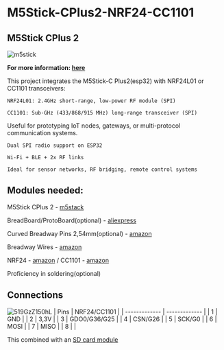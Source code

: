 # M5Stick-CPlus2-NRF24-CC1101

## M5Stick CPlus 2
![m5stick](https://github.com/user-attachments/assets/7c318199-e52d-4ab2-93ef-d517a28eb450)

**For more information: [here](https://shop.m5stack.com/products/m5stickc-plus2-esp32-mini-iot-development-kit)**

This project integrates the M5Stick-C Plus2(esp32) with NRF24L01 or CC1101 transceivers:

    NRF24L01: 2.4GHz short-range, low-power RF module (SPI)

    CC1101: Sub-GHz (433/868/915 MHz) long-range transceiver (SPI)

Useful for prototyping IoT nodes, gateways, or multi-protocol communication systems.

    Dual SPI radio support on ESP32

    Wi-Fi + BLE + 2x RF links

    Ideal for sensor networks, RF bridging, remote control systems

## Modules needed:

M5Stick CPlus 2 - [m5stack](https://shop.m5stack.com/products/m5stickc-plus2-esp32-mini-iot-development-kit)

BreadBoard/ProtoBoard(optional) - [aliexpress](https://de.aliexpress.com/item/1005003126962531.html?spm=a2g0o.productlist.main.69.7d67TIBVTIBVOY&algo_pvid=6ba7db82-8941-4d51-87b3-1abd87f3268a&algo_exp_id=6ba7db82-8941-4d51-87b3-1abd87f3268a-34&pdp_ext_f=%7B%22order%22%3A%22320%22%2C%22eval%22%3A%221%22%7D&pdp_npi=4%40dis%21EUR%211.69%210.99%21%21%211.87%211.09%21%40210388c917445863711634120eee2e%2112000024243771430%21sea%21DE%210%21ABX&curPageLogUid=r1JT4UtQlv0x&utparam-url=scene%3Asearch%7Cquery_from%3A)

Curved Breadway Pins 2,54mm(optional) - [amazon](https://www.amazon.com/maierke-Connector-Assortment-Stackable-Breakaway/dp/B0B9MYBH6C/ref=sr_1_16?dib=eyJ2IjoiMSJ9.ta8Z8Op10qrZHbS0nd10UI14z-PfbSERroI9RKnw6hnmAXWzcmID2JkaBszDJfpN72rdVxdsEguhKF6ZGzUHTdUTeHQd1lG5l4BEt574oAq6kKuE3SHrNpOzbS65h6pkxXybaPwHFjb5kCn2bMKfEkcVd-kS-rHmKkfjKq6gOmuDtjGkif-FFZXR0iynxe-Vc5jey95xcM5wOMtuckdNdYeeSWXXVo0iLqSFPEA3-s0.zzsnZhF0YtSEiFIiDuT_O5o05OvTQJkafqfdy9U7AKA&dib_tag=se&keywords=breadboard+pins&qid=1744586855&sr=8-16)

Breadway Wires - [amazon](https://www.amazon.com/360-Pc-Multicolor-Breadboard-Jumper-Wires/dp/B089FZ79CS/ref=sr_1_2_sspa?dib=eyJ2IjoiMSJ9.ta8Z8Op10qrZHbS0nd10UI14z-PfbSERroI9RKnw6hnmAXWzcmID2JkaBszDJfpN72rdVxdsEguhKF6ZGzUHTdUTeHQd1lG5l4BEt574oAq6kKuE3SHrNpOzbS65h6pkxXybaPwHFjb5kCn2bMKfEkcVd-kS-rHmKkfjKq6gOmuDtjGkif-FFZXR0iynxe-Vc5jey95xcM5wOMtuckdNdYeeSWXXVo0iLqSFPEA3-s0.zzsnZhF0YtSEiFIiDuT_O5o05OvTQJkafqfdy9U7AKA&dib_tag=se&keywords=breadboard%2Bpins&qid=1744586855&sr=8-2-spons&sp_csd=d2lkZ2V0TmFtZT1zcF9hdGY&th=1)

NRF24 - [amazon](https://www.amazon.com/Aideepen-NRF24L01-Transceiver-Breakout-Compatible/dp/B07ZGQ2X7Q/ref=sr_1_1_sspa?crid=1OU5RLO6KKO57&dib=eyJ2IjoiMSJ9.dZuwdL7h26Xl_FGsDUee2-UEXahZuGed0eOismHOjlZBV5KeaOK0inaQhnAGV_IMiAXiaA3oQLomcP5jnEqChwfU7DvWvqjrv-tbyrIc1yc9UMz3QccPoNRDMW9c5vsUu8UcDLH6pFe3b5JzeUC2Rtuo6SXsgciaK1SedTeAeCsd_aAgFwz2UtoDPHUHGzXIJjzTYtjjQOFOj0JsUimD0bRSo1FdoEHA0lDMYxLhNEw.x2eJzsokaUM1KdYPwvTRsQxT-lKo43OFqrDerpT-JlM&dib_tag=se&keywords=nrf24&qid=1744587172&sprefix=nr%2Caps%2C542&sr=8-1-spons&sp_csd=d2lkZ2V0TmFtZT1zcF9hdGY&th=1) / CC1101 - [amazon](https://www.amazon.com/CC1101-Wireless-Module-Antenna-Transceiver/dp/B0D2TMTV5Z/ref=sr_1_1?crid=3NM8O5J2T7PRO&dib=eyJ2IjoiMSJ9.TdBjM4Yj0nrdKXgEVvK6pJtOL-9MQZ3ZdT9YLke5WDmeCrOM7ZCFqVshzxspYKtfR6YYN1K-X_x9uWcSfIHg7hMN_sCC1nFFzlAA-H7vlpcEL2lKW94wxnnbQpQePicuhcihiePpUZASFxlMgqLj9TolxyTkE9cjSljcR3w9asUFrRQoPMTKdzLDFGjwHairQ2-JichzamD00Jzj6mOK8MzH-5Sw6wxnGHm9gHyazNQ.1-RbZ2XzSJdAEHvvCHVihpwwftU5IIKPQpb6SQ5VgxA&dib_tag=se&keywords=cc1101&qid=1744587251&sprefix=cc1101+%2Caps%2C421&sr=8-1)

Proficiency in soldering(optional)

## Connections
![519GzZ150hL](https://github.com/user-attachments/assets/9f73075b-db6c-43b4-a227-2917758ee781)
| Pins  | NRF24/CC1101 |
| ------------- | ------------- |
| 1  | GND  |
| 2  | 3,3V  |
| 3  | GDO0/G36/G25  |
| 4  | CSN/G26  |
| 5  | SCK/G0  |
| 6  | MOSI  |
| 7  | MISO  |
| 8  |   |

This combined with an [SD card module](https://www.amazon.es/-/pt/dp/B06X1DX5WS/ref=sr_1_1?crid=2U3JZFELMIS9R&dib=eyJ2IjoiMSJ9.ULyuxmikM5lBKpDm11X87loKyzfHoynZecj-zkCVCX1KipoxK3PLDgIIXfqDdIqMlTzAK2hzuuco8DvkbuZleteW2RqffSyx5uOaOqObvAybezC0tH4_JFBW6Kij5KY0ndB3c__ABas4q7cJyp2QUaq_c1OYcC4SqwHnW5W91j8X4UBJcUoG7RrTshDtAz8Ay3UaPQdMbBY33gZCWQVoVZWebmp5wBWmvKUUvbQLUuy_eOxYZ1h3CwiSztFWFD54SCS95K4HyHZsQAZqG2BfdfKgm8PCu-55OzZGqw8-nrE.6MYsn2n22lyKiD-rKK1XXrWGqzqbA5ylaTNfgodFMWE&dib_tag=se&keywords=sd%2Bcard%2Bmodule%2Bm5ick&qid=1744590905&sprefix=sd%2Bcard%2Bmodule%2Bm5ick%2Caps%2C114&sr=8-1&th=1)


